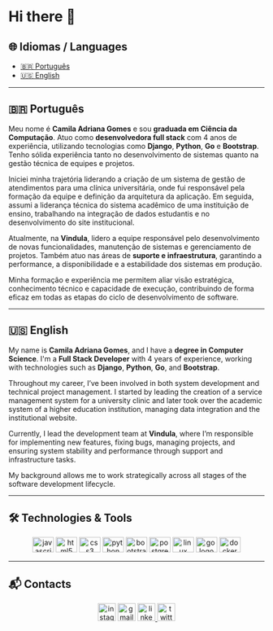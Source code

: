 <h1 align="left">Hi there 👋</h1>

## 🌐 Idiomas / Languages

- [🇧🇷 Português](#-português)
- [🇺🇸 English](#-english)

---

## 🇧🇷 Português

Meu nome é **Camila Adriana Gomes** e sou **graduada em Ciência da Computação**. Atuo como **desenvolvedora full stack** com 4 anos de experiência, utilizando tecnologias como **Django**, **Python**, **Go** e **Bootstrap**. Tenho sólida experiência tanto no desenvolvimento de sistemas quanto na gestão técnica de equipes e projetos.

Iniciei minha trajetória liderando a criação de um sistema de gestão de atendimentos para uma clínica universitária, onde fui responsável pela formação da equipe e definição da arquitetura da aplicação. Em seguida, assumi a liderança técnica do sistema acadêmico de uma instituição de ensino, trabalhando na integração de dados estudantis e no desenvolvimento do site institucional.

Atualmente, na **Vindula**, lidero a equipe responsável pelo desenvolvimento de novas funcionalidades, manutenção de sistemas e gerenciamento de projetos. Também atuo nas áreas de **suporte e infraestrutura**, garantindo a performance, a disponibilidade e a estabilidade dos sistemas em produção.

Minha formação e experiência me permitem aliar visão estratégica, conhecimento técnico e capacidade de execução, contribuindo de forma eficaz em todas as etapas do ciclo de desenvolvimento de software.

---

## 🇺🇸 English

My name is **Camila Adriana Gomes**, and I have a **degree in Computer Science**. I'm a **Full Stack Developer** with 4 years of experience, working with technologies such as **Django**, **Python**, **Go**, and **Bootstrap**.

Throughout my career, I’ve been involved in both system development and technical project management. I started by leading the creation of a service management system for a university clinic and later took over the academic system of a higher education institution, managing data integration and the institutional website.

Currently, I lead the development team at **Vindula**, where I’m responsible for implementing new features, fixing bugs, managing projects, and ensuring system stability and performance through support and infrastructure tasks.

My background allows me to work strategically across all stages of the software development lifecycle.

---

## 🛠️ Technologies & Tools

<div align="center">
  <img src="https://cdn.jsdelivr.net/gh/devicons/devicon/icons/javascript/javascript-original.svg" height="30" width="42" alt="javascript logo"  />
  <img src="https://cdn.jsdelivr.net/gh/devicons/devicon/icons/html5/html5-original.svg" height="30" width="42" alt="html5 logo"  />
  <img src="https://cdn.jsdelivr.net/gh/devicons/devicon/icons/css3/css3-original.svg" height="30" width="42" alt="css3 logo"  />
  <img src="https://cdn.jsdelivr.net/gh/devicons/devicon/icons/python/python-original.svg" height="30" width="42" alt="python logo"  />
  <img src="https://cdn.jsdelivr.net/gh/devicons/devicon/icons/bootstrap/bootstrap-original.svg" height="30" width="42" alt="bootstrap logo"  />
  <img src="https://cdn.jsdelivr.net/gh/devicons/devicon/icons/postgresql/postgresql-original.svg" height="30" width="42" alt="postgresql logo"  />
  <img src="https://cdn.jsdelivr.net/gh/devicons/devicon/icons/linux/linux-original.svg" height="30" width="42" alt="linux logo"  />
  <img src="https://cdn.jsdelivr.net/gh/devicons/devicon/icons/go/go-original.svg" height="30" width="42" alt="go logo"  />
  <img src="https://cdn.jsdelivr.net/gh/devicons/devicon/icons/docker/docker-original.svg" height="30" width="42" alt="docker logo"  />
</div>

---

## 📬 Contacts

<div align="center">
  <img src="https://img.shields.io/static/v1?message=Instagram&logo=instagram&label=&color=E4405F&logoColor=white&labelColor=&style=for-the-badge" height="35" alt="instagram logo"  />
  <img src="https://img.shields.io/static/v1?message=Gmail&logo=gmail&label=&color=D14836&logoColor=white&labelColor=&style=for-the-badge" height="35" alt="gmail logo"  />
  <a href="https://www.linkedin.com/in/camilaadrianagomes/" target="_blank">
    <img src="https://img.shields.io/static/v1?message=LinkedIn&logo=linkedin&label=&color=0077B5&logoColor=white&labelColor=&style=for-the-badge" height="35" alt="linkedin logo"  />
  </a>
  <img src="https://img.shields.io/static/v1?message=Twitter&logo=twitter&label=&color=1DA1F2&logoColor=white&labelColor=&style=for-the-badge" height="35" alt="twitter logo"  />
</div>
